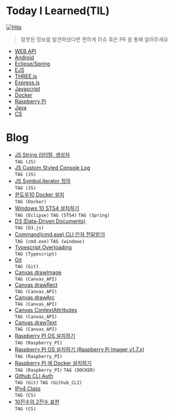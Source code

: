 # Today I Learned(TIL)

[![Hits](https://hits.seeyoufarm.com/api/count/incr/badge.svg?url=https%3A%2F%2Fgithub.com%2Fqrry12b&count_bg=%2379C83D&title_bg=%23555555&icon=&icon_color=%23E7E7E7&title=hits&edge_flat=false)](https://hits.seeyoufarm.com)

> 잘못된 정보를 발견하셨다면 편하게 이슈 혹은 PR 을 통해 알려주세요

* [WEB API](./WEB_API/README.md)
* [Android](./Android/README.md)
* [Eclipse/Spring](./Spring/README.md)
* [EJS](./EJS/README.md)
* [THREE.js](./THREE_JS/README.md)
* [Express.js](./Express_JS/README.md)
* [Javascript](./JavaScript/README.md)
* [Docker](./Docker/README.md)
* [Raspberry PI](./RaspberryPi/README.md)
* [Java](./Java/README.md)
* [CS](./CS/README.md)

# Blog
* [JS String 리터럴, 생성자](https://qrry12b.blogspot.com/2022/03/js-string.html) <br/>`TAG (JS)`   
* [JS Custom Styled Console Log](https://qrry12b.blogspot.com/2022/03/jscustomstyledconsolelog.html)<br/>`TAG (JS)`
* [JS Symbol.iterator 정의](https://qrry12b.blogspot.com/2022/03/js-symbol-iterator.html)<br/>`TAG (JS)`
* [윈도우10 Docker 설치](https://qrry12b.blogspot.com/2022/03/window10-docker-instll.html)<br/>`TAG (Docker)`
* [Windows 10 STS4 설치하기](https://qrry12b.blogspot.com/2022/03/windows-10-sts4-install.html)<br/>`TAG (Eclipse)`  `TAG (STS4)`  `TAG (Spring)`
* [D3 (Data-Driven Documents)](https://qrry12b.blogspot.com/2022/03/d3-data-driven-documents.html)<br/>`TAG (D3.js)`
* [Command(cmd.exe) CLI 인자 전달받기](https://qrry12b.blogspot.com/2022/03/blog-post.html)<br/>`TAG (cmd.exe)`  `TAG (windows)`
* [Typescript Overloading](https://qrry12b.blogspot.com/2022/03/typescript-overloading.html)<br/>`TAG (Typescript)`
* [Git](https://qrry12b.blogspot.com/2022/03/git.html)<br/>`TAG (Git)`
* [Canvas drawImage](https://qrry12b.blogspot.com/2022/03/canvas-drawimage.html)<br/>`TAG (Canvas_API)`
* [Canvas drawRect](https://qrry12b.blogspot.com/2022/03/canvas-drawrect.html)<br/>`TAG (Canvas_API)`
* [Canvas drawArc](https://qrry12b.blogspot.com/2022/03/canvas-drawarc.html)<br/>`TAG (Canvas_API)`
* [Canvas ContextAttributes](https://qrry12b.blogspot.com/2022/03/canvas-contextattributes.html)<br/>`TAG (Canvas_API)`
* [Canvas drawText](https://qrry12b.blogspot.com/2022/03/canvas-drawtext.html)<br/>`TAG (Canvas_API)`
* [Raspberry PI OS 설치하기](https://qrry12b.blogspot.com/2022/04/raspberry-pi-os.html)<br/>`TAG (Raspberry_PI)`
* [Raspberry PI OS 설치하기 (Raspberry Pi Imager v1.7.x)](https://qrry12b.blogspot.com/2022/04/raspberrypi-install.html)<br/>`TAG (Raspberry_PI)`
* [Raspberry PI 에 Docker 설치하기](https://qrry12b.blogspot.com/2022/04/raspberry-pi-docker.html)<br/>`TAG (Raspberry_PI)`  `TAG (DOCKER)`
* [Github CLI Auth](https://qrry12b.blogspot.com/2022/04/github-cli-auth.html)<br/>`TAG (Git)`  `TAG (Github_CLI)`
* [IPv4 Class](https://qrry12b.blogspot.com/2022/04/ipv4-class.html)<br/>`TAG (CS)`
* [10진수의 2진수 표현](https://qrry12b.blogspot.com/2022/04/10-2.html)<br/>`TAG (CS)`